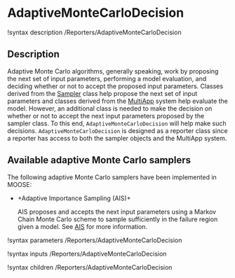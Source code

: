 # AdaptiveMonteCarloDecision

!syntax description /Reporters/AdaptiveMonteCarloDecision

## Description

Adaptive Monte Carlo algorithms, generally speaking, work by proposing the next set
 of input parameters, performing a model evaluation, and deciding whether or not to
 accept the proposed input parameters. Classes derived from the [Sampler](Sampler.md)
 class help propose the next set of input parameters and classes derived from the
 [MultiApp](multiapps.md) system help evaluate the model. However, an additional
 class is needed to make the decision on whether or not to accept the next input parameters
 proposed by the sampler class. To this end, `AdaptiveMonteCarloDecision` will help
 make such decisions. `AdaptiveMonteCarloDecision` is designed as a reporter class
 since a reporter has access to both the sampler objects and the MultiApp system.

## Available adaptive Monte Carlo samplers

The following adaptive Monte Carlo samplers have been implemented in MOOSE:

- +Adaptive Importance Sampling (AIS)+

  AIS proposes and accepts the next input parameters using a Markov Chain Monte Carlo
  scheme to sample sufficiently in the failure region given a model. See [AIS](AIS.md)
  for more information.

!syntax parameters /Reporters/AdaptiveMonteCarloDecision

!syntax inputs /Reporters/AdaptiveMonteCarloDecision

!syntax children /Reporters/AdaptiveMonteCarloDecision
